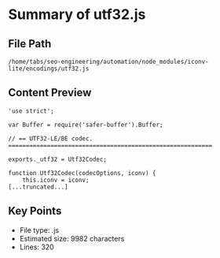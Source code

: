 # Summary of utf32.js
  
## File Path
`/home/tabs/seo-engineering/automation/node_modules/iconv-lite/encodings/utf32.js`

## Content Preview
```
'use strict';

var Buffer = require('safer-buffer').Buffer;

// == UTF32-LE/BE codec. ==========================================================

exports._utf32 = Utf32Codec;

function Utf32Codec(codecOptions, iconv) {
    this.iconv = iconv;
[...truncated...]
```

## Key Points
- File type: .js
- Estimated size: 9982 characters
- Lines: 320
